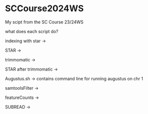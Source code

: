 # SCCourse2024WS
My scipt from the SC Course 23/24WS

what does each script do?

indexing with star ->

STAR ->

trimmomatic ->

STAR after trimmomatic ->

Augustus.sh -> contains command line for running augustus on chr 1

samtoolsFilter ->

featureCounts -> 

SUBREAD -> 
